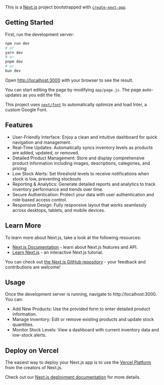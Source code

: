 This is a [Next.js](https://nextjs.org/) project bootstrapped with [`create-next-app`](https://github.com/vercel/next.js/tree/canary/packages/create-next-app).

## Getting Started

First, run the development server:

```bash
npm run dev
# or
yarn dev
# or
pnpm dev
# or
bun dev
```

Open [http://localhost:3000](http://localhost:3000) with your browser to see the result.

You can start editing the page by modifying `app/page.js`. The page auto-updates as you edit the file.

This project uses [`next/font`](https://nextjs.org/docs/basic-features/font-optimization) to automatically optimize and load Inter, a custom Google Font.

## Features
- User-Friendly Interface: Enjoy a clean and intuitive dashboard for quick navigation and management.
- Real-Time Updates: Automatically syncs inventory levels as products are added, updated, or removed.
- Detailed Product Management: Store and display comprehensive product information including images, descriptions, categories, and pricing
- Low Stock Alerts: Set threshold levels to receive notifications when stock is low, preventing stockouts
- Reporting & Analytics: Generate detailed reports and analytics to track inventory performance and trends over time.
- Secure Authentication: Protect your data with user authentication and role-based access control.
- Responsive Design: Fully responsive layout that works seamlessly across desktops, tablets, and mobile devices.

## Learn More

To learn more about Next.js, take a look at the following resources:

- [Next.js Documentation](https://nextjs.org/docs) - learn about Next.js features and API.
- [Learn Next.js](https://nextjs.org/learn) - an interactive Next.js tutorial.

You can check out [the Next.js GitHub repository](https://github.com/vercel/next.js/) - your feedback and contributions are welcome!

## Usage
Once the development server is running, navigate to http://localhost:3000. You can:

- Add New Products: Use the provided form to enter detailed product information.
- Manage Inventory: Edit or remove existing products and update stock quantities.
- Monitor Stock Levels: View a dashboard with current inventory data and low-stock alerts.

## Deploy on Vercel

The easiest way to deploy your Next.js app is to use the [Vercel Platform](https://vercel.com/new?utm_medium=default-template&filter=next.js&utm_source=create-next-app&utm_campaign=create-next-app-readme) from the creators of Next.js.

Check out our [Next.js deployment documentation](https://nextjs.org/docs/deployment) for more details.
